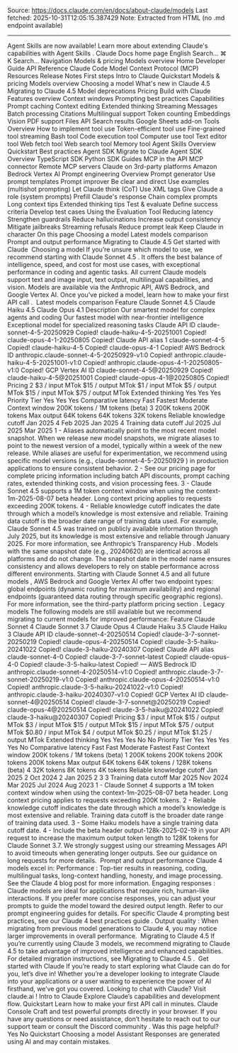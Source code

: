 Source: https://docs.claude.com/en/docs/about-claude/models
Last fetched: 2025-10-31T12:05:15.387429
Note: Extracted from HTML (no .md endpoint available)

---

Agent Skills are now available!
Learn more about extending Claude's capabilities with Agent Skills
.
Claude Docs
home page
English
Search...
⌘
K
Search...
Navigation
Models & pricing
Models overview
Home
Developer Guide
API Reference
Claude Code
Model Context Protocol (MCP)
Resources
Release Notes
First steps
Intro to Claude
Quickstart
Models & pricing
Models overview
Choosing a model
What's new in Claude 4.5
Migrating to Claude 4.5
Model deprecations
Pricing
Build with Claude
Features overview
Context windows
Prompting best practices
Capabilities
Prompt caching
Context editing
Extended thinking
Streaming Messages
Batch processing
Citations
Multilingual support
Token counting
Embeddings
Vision
PDF support
Files API
Search results
Google Sheets add-on
Tools
Overview
How to implement tool use
Token-efficient tool use
Fine-grained tool streaming
Bash tool
Code execution tool
Computer use tool
Text editor tool
Web fetch tool
Web search tool
Memory tool
Agent Skills
Overview
Quickstart
Best practices
Agent SDK
Migrate to Claude Agent SDK
Overview
TypeScript SDK
Python SDK
Guides
MCP in the API
MCP connector
Remote MCP servers
Claude on 3rd-party platforms
Amazon Bedrock
Vertex AI
Prompt engineering
Overview
Prompt generator
Use prompt templates
Prompt improver
Be clear and direct
Use examples (multishot prompting)
Let Claude think (CoT)
Use XML tags
Give Claude a role (system prompts)
Prefill Claude's response
Chain complex prompts
Long context tips
Extended thinking tips
Test & evaluate
Define success criteria
Develop test cases
Using the Evaluation Tool
Reducing latency
Strengthen guardrails
Reduce hallucinations
Increase output consistency
Mitigate jailbreaks
Streaming refusals
Reduce prompt leak
Keep Claude in character
On this page
Choosing a model
Latest models comparison
Prompt and output performance
Migrating to Claude 4.5
Get started with Claude
​
Choosing a model
If you’re unsure which model to use, we recommend starting with
Claude Sonnet 4.5
. It offers the best balance of intelligence, speed, and cost for most use cases, with exceptional performance in coding and agentic tasks.
All current Claude models support text and image input, text output, multilingual capabilities, and vision. Models are available via the Anthropic API, AWS Bedrock, and Google Vertex AI.
Once you’ve picked a model,
learn how to make your first API call
.
​
Latest models comparison
Feature
Claude Sonnet 4.5
Claude Haiku 4.5
Claude Opus 4.1
Description
Our smartest model for complex agents and coding
Our fastest model with near-frontier intelligence
Exceptional model for specialized reasoning tasks
Claude API ID
claude-sonnet-4-5-20250929
Copied!
claude-haiku-4-5-20251001
Copied!
claude-opus-4-1-20250805
Copied!
Claude API alias
1
claude-sonnet-4-5
Copied!
claude-haiku-4-5
Copied!
claude-opus-4-1
Copied!
AWS Bedrock ID
anthropic.claude-sonnet-4-5-20250929-v1:0
Copied!
anthropic.claude-haiku-4-5-20251001-v1:0
Copied!
anthropic.claude-opus-4-1-20250805-v1:0
Copied!
GCP Vertex AI ID
claude-sonnet-4-5@20250929
Copied!
claude-haiku-4-5@20251001
Copied!
claude-opus-4-1@20250805
Copied!
Pricing
2
$3 / input MTok
$15 / output MTok
$1 / input MTok
$5 / output MTok
$15 / input MTok
$75 / output MTok
Extended thinking
Yes
Yes
Yes
Priority Tier
Yes
Yes
Yes
Comparative latency
Fast
Fastest
Moderate
Context window
200K tokens
/
1M tokens
(beta)
3
200K tokens
200K tokens
Max output
64K tokens
64K tokens
32K tokens
Reliable knowledge cutoff
Jan 2025
4
Feb 2025
Jan 2025
4
Training data cutoff
Jul 2025
Jul 2025
Mar 2025
1 - Aliases automatically point to the most recent model snapshot. When we release new model snapshots, we migrate aliases to point to the newest version of a model, typically within a week of the new release. While aliases are useful for experimentation, we recommend using specific model versions (e.g.,
claude-sonnet-4-5-20250929
) in production applications to ensure consistent behavior.
2 - See our
pricing page
for complete pricing information including batch API discounts, prompt caching rates, extended thinking costs, and vision processing fees.
3 - Claude Sonnet 4.5 supports a
1M token context window
when using the
context-1m-2025-08-07
beta header.
Long context pricing
applies to requests exceeding 200K tokens.
4 -
Reliable knowledge cutoff
indicates the date through which a model’s knowledge is most extensive and reliable.
Training data cutoff
is the broader date range of training data used. For example, Claude Sonnet 4.5 was trained on publicly available information through July 2025, but its knowledge is most extensive and reliable through January 2025. For more information, see
Anthropic’s Transparency Hub
.
Models with the same snapshot date (e.g., 20240620) are identical across all platforms and do not change. The snapshot date in the model name ensures consistency and allows developers to rely on stable performance across different environments.
Starting with
Claude Sonnet 4.5 and all future models
, AWS Bedrock and Google Vertex AI offer two endpoint types:
global endpoints
(dynamic routing for maximum availability) and
regional endpoints
(guaranteed data routing through specific geographic regions). For more information, see the
third-party platform pricing section
.
Legacy models
The following models are still available but we recommend migrating to current models for improved performance:
Feature
Claude Sonnet 4
Claude Sonnet 3.7
Claude Opus 4
Claude Haiku 3.5
Claude Haiku 3
Claude API ID
claude-sonnet-4-20250514
Copied!
claude-3-7-sonnet-20250219
Copied!
claude-opus-4-20250514
Copied!
claude-3-5-haiku-20241022
Copied!
claude-3-haiku-20240307
Copied!
Claude API alias
claude-sonnet-4-0
Copied!
claude-3-7-sonnet-latest
Copied!
claude-opus-4-0
Copied!
claude-3-5-haiku-latest
Copied!
—
AWS Bedrock ID
anthropic.claude-sonnet-4-20250514-v1:0
Copied!
anthropic.claude-3-7-sonnet-20250219-v1:0
Copied!
anthropic.claude-opus-4-20250514-v1:0
Copied!
anthropic.claude-3-5-haiku-20241022-v1:0
Copied!
anthropic.claude-3-haiku-20240307-v1:0
Copied!
GCP Vertex AI ID
claude-sonnet-4@20250514
Copied!
claude-3-7-sonnet@20250219
Copied!
claude-opus-4@20250514
Copied!
claude-3-5-haiku@20241022
Copied!
claude-3-haiku@20240307
Copied!
Pricing
$3 / input MTok
$15 / output MTok
$3 / input MTok
$15 / output MTok
$15 / input MTok
$75 / output MTok
$0.80 / input MTok
$4 / output MTok
$0.25 / input MTok
$1.25 / output MTok
Extended thinking
Yes
Yes
Yes
No
No
Priority Tier
Yes
Yes
Yes
Yes
No
Comparative latency
Fast
Fast
Moderate
Fastest
Fast
Context window
200K tokens
/
1M tokens
(beta)
1
200K tokens
200K tokens
200K tokens
200K tokens
Max output
64K tokens
64K tokens / 128K tokens (beta)
4
32K tokens
8K tokens
4K tokens
Reliable knowledge cutoff
Jan 2025
2
Oct 2024
2
Jan 2025
2
3
3
Training data cutoff
Mar 2025
Nov 2024
Mar 2025
Jul 2024
Aug 2023
1 - Claude Sonnet 4 supports a
1M token context window
when using the
context-1m-2025-08-07
beta header.
Long context pricing
applies to requests exceeding 200K tokens.
2 -
Reliable knowledge cutoff
indicates the date through which a model’s knowledge is most extensive and reliable.
Training data cutoff
is the broader date range of training data used.
3 - Some Haiku models have a single training data cutoff date.
4 - Include the beta header
output-128k-2025-02-19
in your API request to increase the maximum output token length to 128K tokens for Claude Sonnet 3.7. We strongly suggest using our
streaming Messages API
to avoid timeouts when generating longer outputs. See our guidance on
long requests
for more details.
​
Prompt and output performance
Claude 4 models excel in:
Performance
: Top-tier results in reasoning, coding, multilingual tasks, long-context handling, honesty, and image processing. See the
Claude 4 blog post
for more information.
Engaging responses
: Claude models are ideal for applications that require rich, human-like interactions.
If you prefer more concise responses, you can adjust your prompts to guide the model toward the desired output length. Refer to our
prompt engineering guides
for details.
For specific Claude 4 prompting best practices, see our
Claude 4 best practices guide
.
Output quality
: When migrating from previous model generations to Claude 4, you may notice larger improvements in overall performance.
​
Migrating to Claude 4.5
If you’re currently using Claude 3 models, we recommend migrating to Claude 4.5 to take advantage of improved intelligence and enhanced capabilities. For detailed migration instructions, see
Migrating to Claude 4.5
.
​
Get started with Claude
If you’re ready to start exploring what Claude can do for you, let’s dive in! Whether you’re a developer looking to integrate Claude into your applications or a user wanting to experience the power of AI firsthand, we’ve got you covered.
Looking to chat with Claude? Visit
claude.ai
!
Intro to Claude
Explore Claude’s capabilities and development flow.
Quickstart
Learn how to make your first API call in minutes.
Claude Console
Craft and test powerful prompts directly in your browser.
If you have any questions or need assistance, don’t hesitate to reach out to our
support team
or consult the
Discord community
.
Was this page helpful?
Yes
No
Quickstart
Choosing a model
Assistant
Responses are generated using AI and may contain mistakes.